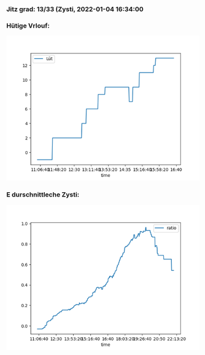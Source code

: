 ### Jitz grad: 13/33 (Zysti, 2022-01-04 16:34:00

### Hütige Vrlouf:
![Graph](Today.png)

### E durschnittleche Zysti:
![Graph](Zysti.png)